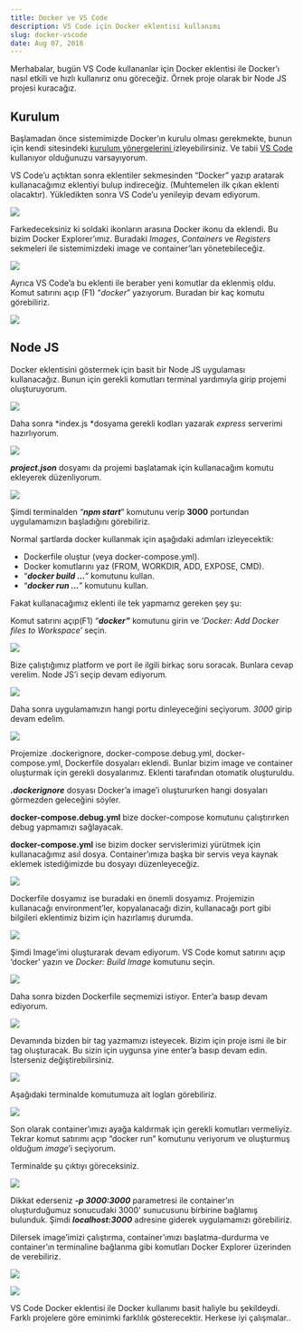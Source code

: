 ```yaml
---
title: Docker ve VS Code
description: VS Code için Docker eklentisi kullanımı
slug: docker-vscode
date: Aug 07, 2018
---
```


Merhabalar, bugün VS Code kullananlar için Docker eklentisi ile Docker’ı nasıl etkili ve hızlı kullanırız onu göreceğiz. Örnek proje olarak bir Node JS projesi kuracağız.

## Kurulum

Başlamadan önce sistemimizde Docker’ın kurulu olması gerekmekte, bunun için kendi sitesindeki [kurulum yönergelerini ](https://docs.docker.com/install/)izleyebilirsiniz. Ve tabii [VS Code](https://code.visualstudio.com/) kullanıyor olduğunuzu varsayıyorum.

VS Code’u açtıktan sonra eklentiler sekmesinden “Docker” yazıp aratarak kullanacağımız eklentiyi bulup indireceğiz. (Muhtemelen ilk çıkan eklenti olacaktır). Yükledikten sonra VS Code’u yenileyip devam ediyorum.

![](https://cdn-images-1.medium.com/max/2038/1*-Ifg8P1YU6_9gSxsP7jcBA.png)

Farkedeceksiniz ki soldaki ikonların arasına Docker ikonu da eklendi. Bu bizim Docker Explorer’ımız. Buradaki _Images_, _Containers_ ve _Registers_ sekmeleri ile sistemimizdeki image ve container’ları yönetebileceğiz.

![](https://cdn-images-1.medium.com/max/2044/1*K3eZYz9rIP7EosbNIVhmqw.png)

Ayrıca VS Code’a bu eklenti ile beraber yeni komutlar da eklenmiş oldu. Komut satırını açıp (F1) “_docker_” yazıyorum. Buradan bir kaç komutu görebiliriz.

![](https://cdn-images-1.medium.com/max/2038/1*Xsw-RKbaOP1Gh150uRC2Ig.png)

## Node JS

Docker eklentisini göstermek için basit bir Node JS uygulaması kullanacağız. Bunun için gerekli komutları terminal yardımıyla girip projemi oluşturuyorum.

![](https://cdn-images-1.medium.com/max/2976/1*bD_h47CMwHpxyVGer5Ct3A.png)

Daha sonra *index.js *dosyama gerekli kodları yazarak _express_ serverimi hazırlıyorum.

![](https://cdn-images-1.medium.com/max/2976/1*2O8ZwA49Jhj43vQuqTACCw.png)

**_project.json_** dosyamı da projemi başlatamak için kullanacağım komutu ekleyerek düzenliyorum.

![](https://cdn-images-1.medium.com/max/2976/1*sKDbXzrT6XDWayRxdgxm8Q.png)

Şimdi terminalden “**_npm start_**” komutunu verip **3000** portundan uygulamamızın başladığını görebiliriz.

Normal şartlarda docker kullanmak için aşağıdaki adımları izleyecektik:

- Dockerfile oluştur (veya docker-compose.yml).
- Docker komutlarını yaz (FROM, WORKDIR, ADD, EXPOSE, CMD).
- “**_docker build …_**” komutunu kullan.
- “**_docker run …_**” komutunu kullan.

Fakat kullanacağımız eklenti ile tek yapmamız gereken şey şu:

Komut satırını açıp(F1) “**_docker”_** komutunu girin ve ‘_Docker: Add Docker files to Workspace_’ seçin.

![](https://cdn-images-1.medium.com/max/2048/1*oYPgTPB_otPFFLILGFNPYQ.png)

Bize çalıştığımız platform ve port ile ilgili birkaç soru soracak. Bunlara cevap verelim. Node JS’i seçip devam ediyorum.

![](https://cdn-images-1.medium.com/max/2050/1*xoSfU9BGZgzqPSgFUUxOKw.png)

Daha sonra uygulamamızın hangi portu dinleyeceğini seçiyorum. _3000_ girip devam edelim.

![](https://cdn-images-1.medium.com/max/2048/1*dhbDeOfUgxko_9r5sm3JqQ.png)

Projemize .dockerignore, docker-compose.debug.yml, docker-compose.yml, Dockerfile dosyaları eklendi. Bunlar bizim image ve container oluşturmak için gerekli dosyalarımız. Eklenti tarafından otomatik oluşturuldu.

**_.dockerignore_** dosyası Docker’a image’i oluştururken hangi dosyaları görmezden geleceğini söyler.

**docker-compose.debug.yml** bize docker-compose komutunu çalıştırırken debug yapmamızı sağlayacak.

**docker-compose.yml** ise bizim docker servislerimizi yürütmek için kullanacağımız asıl dosya. Container’ımıza başka bir servis veya kaynak eklemek istediğimizde bu dosyayı düzenleyeceğiz.

![](https://cdn-images-1.medium.com/max/2976/1*gdcml3UN1qBEqMUvQ-P4nw.png)

Dockerfile dosyamız ise buradaki en önemli dosyamız. Projemizin kullanacağı environment’ler, kopyalanacağı dizin, kullanacağı port gibi bilgileri eklentimiz bizim için hazırlamış durumda.

![](https://cdn-images-1.medium.com/max/2976/1*h5QRSku8g29DX2AWoZKFhQ.png)

Şimdi Image’imi oluşturarak devam ediyorum. VS Code komut satırını açıp ‘docker’ yazın ve _Docker: Build Image_ komutunu seçin.

![](https://cdn-images-1.medium.com/max/2042/1*zVC-25BpBc5V5AJx8lL8EA.png)

Daha sonra bizden Dockerfile seçmemizi istiyor. Enter’a basıp devam ediyorum.

![](https://cdn-images-1.medium.com/max/2038/1*0wJNx5nZqFe5uOIrQz2_xw.png)

Devamında bizden bir tag yazmamızı isteyecek. Bizim için proje ismi ile bir tag oluşturacak. Bu sizin için uygunsa yine enter’a basıp devam edin. İsterseniz değiştirebilirsiniz.

![](https://cdn-images-1.medium.com/max/2048/1*_5gm_hOVVeSfN7ahAvZ-mA.png)

Aşağıdaki terminalde komutumuza ait logları görebiliriz.

![](https://cdn-images-1.medium.com/max/2048/1*qh3-PpsTb8yogp0_vqwYzQ.png)

Son olarak container’ımızı ayağa kaldırmak için gerekli komutları vermeliyiz. Tekrar komut satırımı açıp “docker run” komutunu veriyorum ve oluşturmuş olduğum _image_’i seçiyorum.

Terminalde şu çıktıyı göreceksiniz.

![](https://cdn-images-1.medium.com/max/2044/1*w8yAzyuNVRDSQpiWXsJL4A.png)

Dikkat ederseniz **_-p 3000:3000_** parametresi ile container’ın oluşturduğumuz sonucudaki 3000' sunucusunu birbirine bağlamış bulunduk. Şimdi **_localhost:3000_** adresine giderek uygulamamızı görebiliriz.

Dilersek image’imizi çalıştırma, container’ımızı başlatma-durdurma ve container’ın terminaline bağlanma gibi komutları Docker Explorer üzerinden de verebiliriz.

![](https://cdn-images-1.medium.com/max/2038/1*lpJZLMBJmWWNLNEiwTQb7Q.png)

![](https://cdn-images-1.medium.com/max/2038/1*IRKufdX6BkNkpV8Bvf4EHw.png)

VS Code Docker eklentisi ile Docker kullanımı basit haliyle bu şekildeydi. Farklı projelere göre eminimki farklılık gösterecektir. Herkese iyi çalışmalar..
